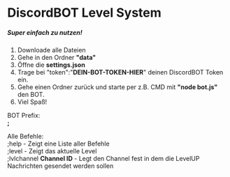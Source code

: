 # DiscordBOT Level System
##### Super einfach zu nutzen!

1. Downloade alle Dateien
2. Gehe in den Ordner **"data"**
3. Öffne die **settings.json**
4. Trage bei "token":"**DEIN-BOT-TOKEN-HIER**" deinen DiscordBOT Token ein.
5. Gehe einen Ordner zurück und starte per z.B. CMD mit **"node bot.js"** den BOT.
6. Viel Spaß!

BOT Prefix:<br>
**;**

Alle Befehle:<br>
;help - Zeigt eine Liste aller Befehle <br>
;level - Zeigt das aktuelle Level<br>
;lvlchannel **Channel ID** - Legt den Channel fest in dem die LevelUP Nachrichten gesendet werden sollen<br>

